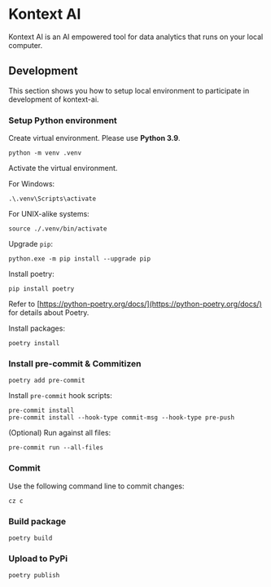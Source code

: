 # Kontext AI

Kontext AI is an AI empowered tool for data analytics that runs on your local computer.

## Development

This section shows you how to setup local environment to participate in development of kontext-ai.

### Setup Python environment

Create virtual environment. Please use **Python 3.9**.

```
python -m venv .venv
```

Activate the virtual environment.

For Windows:
```
.\.venv\Scripts\activate
```

For UNIX-alike systems:
```
source ./.venv/bin/activate
```

Upgrade `pip`:
```
python.exe -m pip install --upgrade pip
```

Install poetry:
```
pip install poetry
```

Refer to [https://python-poetry.org/docs/](https://python-poetry.org/docs/) for details about Poetry.

Install packages:
```
poetry install
```

### Install pre-commit & Commitizen

```
poetry add pre-commit
```

Install `pre-commit` hook scripts:
```
pre-commit install
pre-commit install --hook-type commit-msg --hook-type pre-push
```

(Optional) Run against all files:
```
pre-commit run --all-files
```

### Commit
Use the following command line to commit changes:
```
cz c
```

### Build package

```
poetry build
```

### Upload to PyPi

```
poetry publish
```
